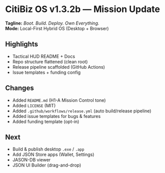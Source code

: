 # CitiBiz OS v1.3.2b — Mission Update

**Tagline:** *Boot. Build. Deploy. Own Everything.*  
**Mode:** Local-First Hybrid OS (Desktop + Browser)

## Highlights
- Tactical HUD README + Docs
- Repo structure flattened (clean root)
- Release pipeline scaffolded (GitHub Actions)
- Issue templates + funding config

## Changes
- Added `README.md` (H1-A Mission Control tone)
- Added `LICENSE` (MIT)
- Added `.github/workflows/release.yml` (auto build/release pipeline)
- Added issue templates for bugs & features
- Added funding template (opt-in)

## Next
- Build & publish desktop `.exe` / `.app`
- Add JSON Store apps (Wallet, Settings)
- JASON-DB viewer
- JSON UI Builder (drag-and-drop)
